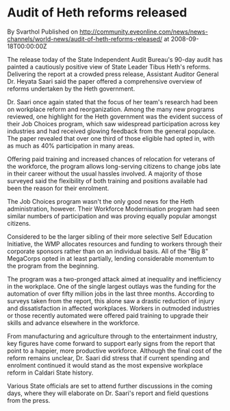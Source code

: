 # Audit of Heth reforms released
By Svarthol
Published on http://community.eveonline.com/news/news-channels/world-news/audit-of-heth-reforms-released/ at 2008-09-18T00:00:00Z

<!-- -->

The release today of the State Independent Audit Bureau's 90-day audit has painted a cautiously positive view of State Leader Tibus Heth's reforms. Delivering the report at a crowded press release, Assistant Auditor General Dr. Heyata Saari said the paper offered a comprehensive overview of reforms undertaken by the Heth government.

Dr. Saari once again stated that the focus of her team's research had been on workplace reform and reorganization. Among the many new programs reviewed, one highlight for the Heth government was the evident success of their Job Choices program, which saw widespread participation across key industries and had received glowing feedback from the general populace. The paper revealed that over one third of those eligible had opted in, with as much as 40% participation in many areas.

Offering paid training and increased chances of relocation for veterans of the workforce, the program allows long-serving citizens to change jobs late in their career without the usual hassles involved. A majority of those surveyed said the flexibility of both training and positions available had been the reason for their enrolment.

The Job Choices program wasn't the only good news for the Heth administration, however. Their Workforce Modernisation program had seen similar numbers of participation and was proving equally popular amongst citizens.

Considered to be the larger sibling of their more selective Self Education Initiative, the WMP allocates resources and funding to workers through their corporate sponsors rather than on an individual basis. All of the "Big 8" MegaCorps opted in at least partially, lending considerable momentum to the program from the beginning.

The program was a two-pronged attack aimed at inequality and inefficiency in the workplace. One of the single largest outlays was the funding for the automation of over fifty million jobs in the last three months. According to surveys taken from the report, this alone saw a drastic reduction of injury and dissatisfaction in affected workplaces. Workers in outmoded industries or those recently automated were offered paid training to upgrade their skills and advance elsewhere in the workforce.

From manufacturing and agriculture through to the entertainment industry, key figures have come forward to support early signs from the report that point to a happier, more productive workforce. Although the final cost of the reform remains unclear, Dr. Saari did stress that if current spending and enrolment continued it would stand as the most expensive workplace reform in Caldari State history.

Various State officials are set to attend further discussions in the coming days, where they will elaborate on Dr. Saari's report and field questions from the press.

&nbsp;

